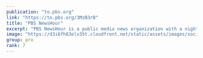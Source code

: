 ```yaml
---
publication: "to.pbs.org"
link: "https://to.pbs.org/3MzB3rB"
title: "PBS NewsHour"
excerpt: "PBS NewsHour is a public media news organization with a nightly hour-long television broadcast and a robust digital footprint across the web and social media. Anchored by managing editor Judy Woodruff"
image: "https://d3i6fh83elv35t.cloudfront.net/static/assets/images/social-share.jpg"
group: pro
rank: 7
---
```


